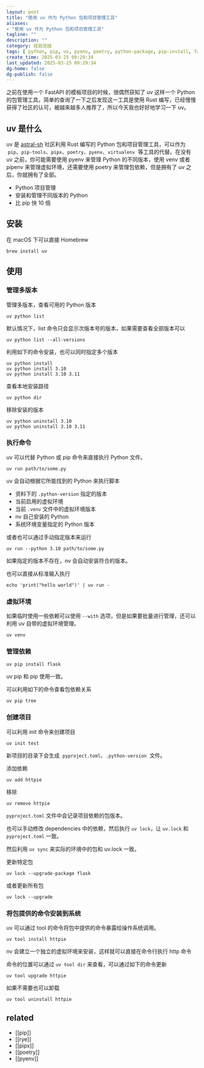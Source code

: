 ```yaml
---
layout: post
title: "使用 uv 作为 Python 包和项目管理工具"
aliases:
- "使用 uv 作为 Python 包和项目管理工具"
tagline: ""
description: ""
category: 经验总结
tags: [ python, pip, uv, pyenv, poetry, python-package, pip-install, fastapi, ]
create_time: 2025-03-25 09:29:34
last_updated: 2025-03-25 09:29:34
dg-home: false
dg-publish: false
---
```


之前在使用一个 FastAPI 的模板项目的时候，很偶然获知了 uv 这样一个 Python 的包管理工具，简单的查询了一下之后发现这一工具是使用 Rust 编写，已经慢慢获得了社区的认可，被越来越多人推荐了，所以今天我也好好地学习一下 uv。

## uv 是什么

uv 是 [astral-sh](https://github.com/astral-sh) 社区利用 Rust 编写的 Python 包和项目管理工具，可以作为  `pip`、`pip-tools`、`pipx`、`poetry`、`pyenv`、`virtualenv`  等工具的代替。在没有 uv 之前，你可能需要使用 pyenv 来管理 Python 的不同版本，使用 venv 或者 pipenv 来管理虚拟环境，还需要使用 poetry 来管理包依赖，但是拥有了 uv 之后，你就拥有了全部。

- Python 项目管理
- 安装和管理不同版本的 Python
- 比 pip 快 10 倍

## 安装

在 macOS 下可以直接 Homebrew

```
brew install uv
```

## 使用

### 管理多版本

管理多版本，查看可用的 Python 版本

```
uv python list
```

默认情况下，list 命令只会显示次版本号的版本，如果需要查看全部版本可以

```
uv python list --all-versions
```

利用如下的命令安装，也可以同时指定多个版本

```
uv python install
uv python install 3.10
uv python install 3.10 3.11
```

查看本地安装路径

```
uv python dir
```

移除安装的版本

```
uv python uninstall 3.10
uv python uninstall 3.10 3.11
```

### 执行命令

uv 可以代替 Python 或 pip 命令来直接执行 Python 文件。

```
uv run path/to/some.py
```

uv 会自动根据它所能找到的 Python 来执行脚本

- 资料下的 `.python-version` 指定的版本
- 当前启用的虚拟环境
- 当前 `.venv` 文件中的虚拟环境版本
- nv 自己安装的 Python
- 系统环境变量指定的 Python 版本

或者也可以通过手动指定版本来运行

```
uv run --python 3.10 path/to/some.py
```

如果指定的版本不存在，nv 会自动安装符合的版本。

也可以直接从标准输入执行

```
echo 'print("hello world")' | uv run -
```

### 虚拟环境

如果临时使用一些依赖可以使用 `--with` 选项，但是如果要批量进行管理，还可以利用 uv 自带的虚拟环境管理。

```
uv venv
```

### 管理依赖

```
uv pip install flask
```

uv pip 和 pip 使用一致。

可以利用如下的命令查看包依赖关系

```
uv pip tree
```

### 创建项目

可以利用 init 命令来创建项目

```
uv init test
```

新项目的目录下会生成  `pyproject.toml`、`.python-version`  文件。

添加依赖

```
uv add httpie
```

移除

```
uv remove httpie
```

`pyproject.toml` 文件中会记录项目依赖的包版本。

也可以手动修改 dependencies 中的依赖，然后执行 `uv lock`，让 `uv.lock` 和 `pyproject.toml` 一致。

然后利用 `uv sync` 来实际的环境中的包和 uv.lock 一致。

更新特定包

```
uv lock --upgrade-package flask
```

或者更新所有包

```
uv lock --upgrade
```

### 将包提供的命令安装到系统

uv 可以通过 tool 的命令将包中提供的命令暴露给操作系统调用。

```
uv tool install httpie
```

nv 会建立一个独立的虚拟环境来安装，这样就可以直接在命令行执行 http 命令

命令的位置可以通过 `uv tool dir` 来查看，可以通过如下的命令更新

```
uv tool upgrade httpie
```

如果不需要也可以卸载

```
uv tool uninstall httpie
```

## related

- [[pip]]
- [[rye]]
- [[pipx]]
- [[poetry]]
- [[pyenv]]
